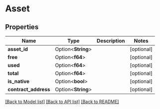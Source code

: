 # Asset

## Properties

Name | Type | Description | Notes
------------ | ------------- | ------------- | -------------
**asset_id** | Option<**String**> |  | [optional]
**free** | Option<**f64**> |  | [optional]
**used** | Option<**f64**> |  | [optional]
**total** | Option<**f64**> |  | [optional]
**is_native** | Option<**bool**> |  | [optional]
**contract_address** | Option<**String**> |  | [optional]

[[Back to Model list]](../README.md#documentation-for-models) [[Back to API list]](../README.md#documentation-for-api-endpoints) [[Back to README]](../README.md)


